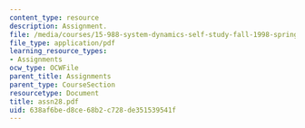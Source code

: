 ```yaml
---
content_type: resource
description: Assignment.
file: /media/courses/15-988-system-dynamics-self-study-fall-1998-spring-1999/638af6bed8ce68b2c728de351539541f_assn28.pdf
file_type: application/pdf
learning_resource_types:
- Assignments
ocw_type: OCWFile
parent_title: Assignments
parent_type: CourseSection
resourcetype: Document
title: assn28.pdf
uid: 638af6be-d8ce-68b2-c728-de351539541f
---
```

